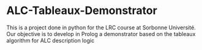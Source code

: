 # ALC-Tableaux-Demonstrator
This is a project done in python for the LRC course at Sorbonne Université. Our objective is to develop in Prolog a demonstrator based on the tableaux algorithm for ALC description logic
